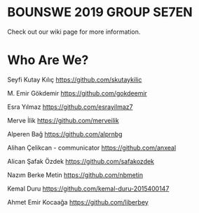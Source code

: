 # BOUNSWE 2019 GROUP SE7EN
Check out our wiki page for more information.

# Who Are We?
Seyfi Kutay Kılıç
https://github.com/skutaykilic

M. Emir Gökdemir 
https://github.com/gokdeemir

Esra Yılmaz 
https://github.com/esrayilmaz7

Merve İlik 
https://github.com/merveilik

Alperen Bağ 
https://github.com/alprnbg

Alihan Çelikcan - communicator
https://github.com/anxeal

Alican Şafak Özdek 
https://github.com/safakozdek

Nazım Berke Metin 
https://github.com/nbmetin

Kemal Duru 
https://github.com/kemal-duru-2015400147

Ahmet Emir Kocaağa
https://github.com/liberbey
